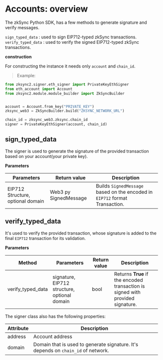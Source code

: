 # Accounts: overview

The zkSync Python SDK, has a few methods to generate signature and verify messages.

`sign_typed_data` : used to sign EIP712-typed zkSync transactions.
`verify_typed_data` : used to verify the signed EIP712-typed zkSync transactions.

**construction**

For constructing the instance it needs only `account` and `chain_id`.

> Example:

```python
from zksync2.signer.eth_signer import PrivateKeyEthSigner
from eth_account import Account
from zksync2.module.module_builder import ZkSyncBuilder


account = Account.from_key("PRIVATE_KEY")
zksync_web3 = ZkSyncBuilder.build("ZKSYNC_NETWORK_URL")

chain_id = zksync_web3.zksync.chain_id
signer = PrivateKeyEthSigner(account, chain_id)
```
## sign_typed_data

The signer is used to generate the signature of the provided transaction based on your account(your private key).

**Parameters**

|Parameters                        | Return value          |Description                                                                  |
|----------------------------------|-----------------------|-----------------------------------------------------------------------------|
| EIP712 Structure, optional domain| Web3 py SignedMessage | Builds `SignedMessage` based on the encoded in `EIP712` format Transaction. |

## verify_typed_data

It's used to verify the provided transaction, whose signature is added to the final `EIP712` transaction for its validation.

**Parameters**

|  Method | Parameters | Return value |Description |
|---------|------------|--------------|------------|
|verify_typed_data | signature, EIP712 structure, optional domain| bool | Returns **True** if the encoded transaction is signed with provided signature. |

The signer class also has the following properties:

|  Attribute | Description |
|------------|-------------|
|address     | Account address|
|domain      | Domain that is used to generate signature. It's depends on `chain_id` of network. |